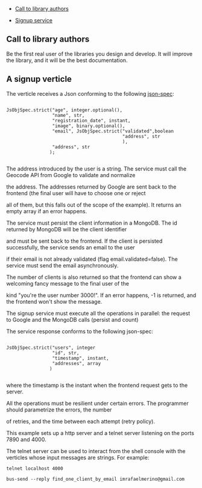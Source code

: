
- [Call to library authors](#call)

- [Signup service](#signup)


## <a name="call"><a/> Call to library authors

Be the first real user of the libraries you design and develop. It will improve the library, and it will be 
the best documentation.


## <a name="manifesto"><a/> A signup verticle 

The verticle receives a Json conforming to the following [json-spec](https://github.com/imrafaelmerino/json-values):

```

JsObjSpec.strict("age", integer.optional(),
                 "name", str,
                 "registration_date", instant,
                 "image", binary.optional(),
                 "email", JsObjSpec.strict("validated",boolean
                                           "address", str
                                           ),
                 "address", str 
                );
                
```                

The address introduced by the user is a string. The service must call the Geocode API from Google to validate and normalize

the address. The addresses returned by Google are sent back to the frontend (the final user will have to choose one or reject

all of them, but this falls out of the scope of the example). It returns an empty array if an error happens.

The service must persist the client information in a MongoDB. The id returned by MongoDB will be the client identifier

and must be sent back to the frontend. If the client is persisted successfully, the service sends an email to the user

if their email is not already validated (flag email.validated=false). The service must send the email asynchronously.

The number of clients is also returned so that the frontend can show a welcoming fancy message to the final user of the

kind "you're the user number 3000!". If an error happens, -1 is returned, and the frontend won't show the message.

The signup service must execute all the operations in parallel: the request to  Google and the MongoDB calls (persist and count)

The service response conforms to the following json-spec:

```

JsObjSpec.strict("users", integer
                 "id", str,
                 "timestamp", instant,
                 "addresses", array
                )
                
```                

where the timestamp is the instant when the frontend request gets to the server.

All the operations must be resilient under certain errors. The programmer should parametrize the errors, the number

of retries, and the time between each attempt (retry policy).

This example sets up a http server and a telnet server listening on the ports 7890 and 4000.

The telnet server can be used to interact from the shell console with the verticles whose input
messages are strings. For example:

```
telnet localhost 4000

bus-send --reply find_one_client_by_email imrafaelmerino@gmail.com

```











